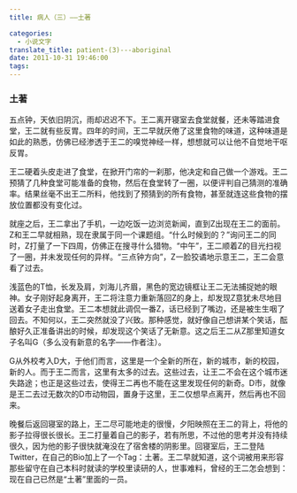 ```yaml
---
title: 病人（三）——土著

categories:
  - 小说文字
translate_title: patient-(3)---aboriginal
date: 2011-10-31 19:46:00
tags:
---
```


### 土著

五点钟，天依旧阴沉，雨却迟迟不下。王二离开寝室去食堂就餐，还未等踏进食堂，王二就有些反胃。四年的时间，王二早就厌倦了这里食物的味道，这种味道是如此的熟悉，仿佛已经渗透于王二的嗅觉神经一样，想想就可以让他不自觉地干呕反胃。

王二硬着头皮走进了食堂，在掀开门帘的一刹那，他决定和自己做一个游戏。王二预猜了几种食堂可能准备的食物，然后在食堂转了一圈，以便评判自己猜测的准确率。结果丝毫不出王二所料，他找到了预猜到的所有食物，甚至就连这些食物的摆放位置都没有变化过。

就座之后，王二拿出了手机，一边吃饭一边浏览新闻，直到Z出现在王二的面前。Z和王二早就相熟，现在隶属于同一个课题组。“什么时候到的？”询问王二的同时，Z打量了一下四周，仿佛正在搜寻什么猎物。“中午”，王二顺着Z的目光扫视了一圈，并未发现任何的异样。“三点钟方向”，Z一脸狡谲地示意王二，王二会意看了过去。

浅蓝色的T恤，长发及肩，刘海儿齐眉，黑色的宽边镜框让王二无法捕捉她的眼神。女子刚好起身离开，王二将注意力重新落回Z的身上，却发现Z意犹未尽地目送着女子走出食堂。王二本想就此调侃一番Z，话已经到了嘴边，还是被生生咽了回去。不知何以，王二突然就没了兴致。那种感觉，就好像自己想讲某个笑话，酝酿好久正准备讲出的时候，却发现这个笑话了无新意。这之后王二从Z那里知道女子名叫G（多么没有新意的名字——作者注）。

G从外校考入D大，于他们而言，这里是一个全新的所在，新的城市，新的校园，新的人。而于王二而言，这里有太多的过去。这些过去，让王二不会在这个城市迷失路途；也正是这些过去，使得王二再也不能在这里发现任何的新奇。D市，就像是王二去过无数次的D市动物园，置身于这里，王二仅想早点离开，然后再也不回来。

晚餐后返回寝室的路上，王二尽可能地走的很慢，夕阳映照在王二的背上，将他的影子拉得很长很长。王二打量着自己的影子，若有所思，不过他的思考并没有持续很久，因为他的影子很快就淹没在了宿舍楼的阴影里。回寝室后，王二登陆Twitter，在自己的Bio加上了一个Tag：土著。王二早就知道，这个词被用来形容那些留守在自己本科时就读的学校里读研的人，世事难料，曾经的王二怎会想到：现在自己已然是“土著”里面的一员。